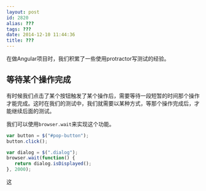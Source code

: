 ```yaml
---
layout: post
id: 2820
alias: ???
tags: ???
date: 2014-12-10 11:44:36
title: ???
---
```


在做Angular项目时，我们积累了一些使用protractor写测试的经验。

## 等待某个操作完成

有时候我们点击了某个按钮触发了某个操作后，需要等待一段短暂的时间那个操作才能完成。这时在我们的测试中，我们就需要以某种方式，等那个操作完成后，才能继续后面的测试。

我们可以使用`browser.wait`来实现这个功能。

```js
var button = $("#pop-button");
button.click();

var dialog = $(".dialog");
browser.wait(function() {
   return dialog.isDisplayed(); 
}, 2000);
```

这